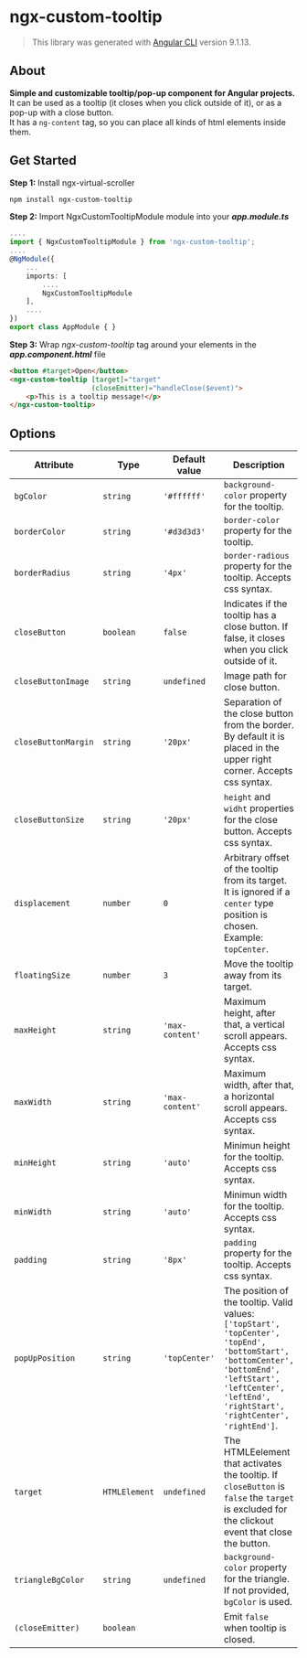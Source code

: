 
# ngx-custom-tooltip

> This library was generated with [Angular CLI](https://github.com/angular/angular-cli) version 9.1.13.

## About
**Simple and customizable tooltip/pop-up component for Angular projects.**  
It can be used as a tooltip (it closes when you click outside of it), or as a pop-up with a close button.  
It has a `ng-content` tag, so you can place all kinds of html elements inside them.

## Get Started

**Step 1:** Install ngx-virtual-scroller

```sh
npm install ngx-custom-tooltip
```

**Step 2:** Import NgxCustomTooltipModule module into your **_app.module.ts_**

```ts
....
import { NgxCustomTooltipModule } from 'ngx-custom-tooltip';
....
@NgModule({
    ...
    imports: [
        ....
        NgxCustomTooltipModule
    ],
    ....
})
export class AppModule { }
```

**Step 3:** Wrap _ngx-custom-tooltip_ tag around your elements in the **_app.component.html_**  file

```html
<button #target>Open</button>
<ngx-custom-tooltip [target]="target" 
                    (closeEmitter)="handleClose($event)">
    <p>This is a tooltip message!</p>
</ngx-custom-tooltip>
```

## Options

| Attribute         | Type      | Default value      | Description|
|-------------------|-----------|--------------------|------------|
|`bgColor`|`string`|`'#ffffff'`|`background-color` property for the tooltip.|
|`borderColor`|`string`|`'#d3d3d3'`|`border-color` property for the tooltip.|
|`borderRadius`|`string`|`'4px'`|`border-radious` property for the tooltip. Accepts css syntax.|
|`closeButton`|`boolean`|`false`|Indicates if the tooltip has a close button. If false, it closes when you click outside of it.|
|`closeButtonImage`|`string`|`undefined`|Image path for close button.|
|`closeButtonMargin`|`string`|`'20px'`|Separation of the close button from the border. By default it is placed in the upper right corner. Accepts css syntax.|
|`closeButtonSize`|`string`|`'20px'`|`height` and `widht` properties for the close button. Accepts css syntax.|
|`displacement`|`number`|`0`|Arbitrary offset of the tooltip from its target. It is ignored if a `center` type position is chosen. Example: `topCenter`.|
|`floatingSize`|`number`|`3`|Move the tooltip away from its target.|
|`maxHeight`|`string`|`'max-content'`|Maximum height, after that, a vertical scroll appears. Accepts css syntax.|
|`maxWidth`|`string`|`'max-content'`|Maximum width, after that, a horizontal scroll appears. Accepts css syntax.|
|`minHeight`|`string`|`'auto'`|Minimun height for the tooltip. Accepts css syntax.|
|`minWidth`|`string`|`'auto'`|Minimun width for the tooltip. Accepts css syntax.|
|`padding`|`string`|`'8px'`|`padding` property for the tooltip. Accepts css syntax.|
|`popUpPosition`|`string`|`'topCenter'`|The position of the tooltip. Valid values:  `['topStart', 'topCenter', 'topEnd', 'bottomStart', 'bottomCenter', 'bottomEnd', 'leftStart', 'leftCenter', 'leftEnd', 'rightStart', 'rightCenter', 'rightEnd']`.|
|`target`|`HTMLElement`|`undefined`|The HTMLEelement that activates the tooltip. If `closeButton` is `false` the `target` is excluded for the clickout event that close the button.|
|`triangleBgColor`|`string`|`undefined`|`background-color` property for the triangle. If not provided, `bgColor` is used.|
|`(closeEmitter)`|`boolean`||Emit `false` when tooltip is closed.|
